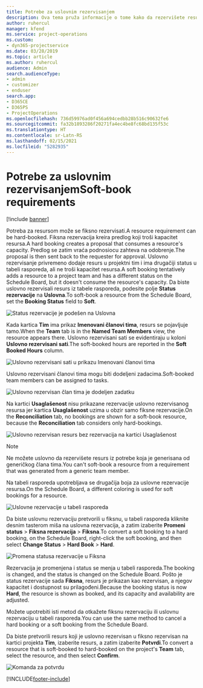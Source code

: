 ```yaml
---
title: Potrebe za uslovnim rezervisanjem
description: Ova tema pruža informacije o tome kako da rezervišete resurse prema potrebama za uslovnim rezervisanjem.
author: ruhercul
manager: kfend
ms.service: project-operations
ms.custom:
- dyn365-projectservice
ms.date: 03/28/2019
ms.topic: article
ms.author: ruhercul
audience: Admin
search.audienceType:
- admin
- customizer
- enduser
search.app:
- D365CE
- D365PS
- ProjectOperations
ms.openlocfilehash: 736d59976ad0f456a694cedbb28b516c90632fe6
ms.sourcegitcommit: fa32b1893286f20271fa4ec4be8fc68bd135f53c
ms.translationtype: HT
ms.contentlocale: sr-Latn-RS
ms.lasthandoff: 02/15/2021
ms.locfileid: "5282935"
---
```

# <a name="soft-book-requirements"></a><span data-ttu-id="46eb3-103">Potrebe za uslovnim rezervisanjem</span><span class="sxs-lookup"><span data-stu-id="46eb3-103">Soft-book requirements</span></span>

[!include [banner](../includes/psa-now-project-operations.md)]

<span data-ttu-id="46eb3-104">Potreba za resursom može se fiksno rezervisati.</span><span class="sxs-lookup"><span data-stu-id="46eb3-104">A resource requirement can be hard-booked.</span></span> <span data-ttu-id="46eb3-105">Fiksna rezervacija kreira predlog koji troši kapacitet resursa.</span><span class="sxs-lookup"><span data-stu-id="46eb3-105">A hard booking creates a proposal that consumes a resource's capacity.</span></span> <span data-ttu-id="46eb3-106">Predlog se zatim vraća podnosiocu zahteva na odobrenje.</span><span class="sxs-lookup"><span data-stu-id="46eb3-106">The proposal is then sent back to the requester for approval.</span></span> <span data-ttu-id="46eb3-107">Uslovno rezervisanje privremeno dodaje resurs u projektni tim i ima drugačiji status u tabeli rasporeda, ali ne troši kapacitet resursa.</span><span class="sxs-lookup"><span data-stu-id="46eb3-107">A soft booking tentatively adds a resource to a project team and has a different status on the Schedule Board, but it doesn't consume the resource's capacity.</span></span> <span data-ttu-id="46eb3-108">Da biste uslovno rezervisali resurs iz tabele rasporeda, podesite polje **Status rezervacije** na **Uslovna**.</span><span class="sxs-lookup"><span data-stu-id="46eb3-108">To soft-book a resource from the Schedule Board, set the **Booking Status** field to **Soft**.</span></span>

![Status rezervacije je podešen na Uslovna](media/Resource-Management-image77.png)

<span data-ttu-id="46eb3-110">Kada kartica **Tim** ima prikaz **Imenovani članovi tima**, resurs se pojavljuje tamo.</span><span class="sxs-lookup"><span data-stu-id="46eb3-110">When the **Team** tab is in the **Named Team Members** view, the resource appears there.</span></span> <span data-ttu-id="46eb3-111">Uslovno rezervisani sati se evidentiraju u koloni **Uslovno rezervisani sati**.</span><span class="sxs-lookup"><span data-stu-id="46eb3-111">The soft-booked hours are reported in the **Soft Booked Hours** column.</span></span>

![Uslovno rezervisani sati u prikazu Imenovani članovi tima](media/Resource-Management-image78.png)

<span data-ttu-id="46eb3-113">Uslovno rezervisani članovi tima mogu biti dodeljeni zadacima.</span><span class="sxs-lookup"><span data-stu-id="46eb3-113">Soft-booked team members can be assigned to tasks.</span></span>

![Uslovno rezervisan član tima je dodeljen zadatku](media/Resource-Management-image79.png)

<span data-ttu-id="46eb3-115">Na kartici **Usaglašenost** nisu prikazane rezervacije uslovno rezervisanog resursa jer kartica **Usaglašenost** uzima u obzir samo fiksne rezervacije.</span><span class="sxs-lookup"><span data-stu-id="46eb3-115">On the **Reconciliation** tab, no bookings are shown for a soft-book resource, because the **Reconciliation** tab considers only hard-bookings.</span></span>

![Uslovno rezervisan resurs bez rezervacija na kartici Usaglašenost](media/Resource-Management-image80.png)

> [!NOTE]
> <span data-ttu-id="46eb3-117">Ne možete uslovno da rezervišete resurs iz potrebe koja je generisana od generičkog člana tima.</span><span class="sxs-lookup"><span data-stu-id="46eb3-117">You can't soft-book a resource from a requirement that was generated from a generic team member.</span></span>

<span data-ttu-id="46eb3-118">Na tabeli rasporeda upotrebljava se drugačija boja za uslovne rezervacije resursa.</span><span class="sxs-lookup"><span data-stu-id="46eb3-118">On the Schedule Board, a different coloring is used for soft bookings for a resource.</span></span>

![Uslovne rezervacije u tabeli rasporeda](media/Resource-Management-image81.png)

<span data-ttu-id="46eb3-120">Da biste uslovnu rezervaciju pretvorili u fiksnu, u tabeli rasporeda kliknite desnim tasterom miša na uslovna rezervacija, a zatim izaberite **Promeni status** \> **Fiksna rezervacija** \> **Fiksna**.</span><span class="sxs-lookup"><span data-stu-id="46eb3-120">To convert a soft booking to a hard booking, on the Schedule Board, right-click the soft booking, and then select **Change Status** \> **Hard Book** \> **Hard**.</span></span>

![Promena statusa rezervacije u Fiksna](media/Resource-Management-image82.png)

<span data-ttu-id="46eb3-122">Rezervacija je promenjena i status se menja u tabeli rasporeda.</span><span class="sxs-lookup"><span data-stu-id="46eb3-122">The booking is changed, and the status is changed on the Schedule Board.</span></span> <span data-ttu-id="46eb3-123">Pošto je status rezervacije sada **Fiksna**, resurs je prikazan kao rezervisan, a njegov kapacitet i dostupnost su prilagođeni.</span><span class="sxs-lookup"><span data-stu-id="46eb3-123">Because the booking status is now **Hard**, the resource is shown as booked, and its capacity and availability are adjusted.</span></span>

<span data-ttu-id="46eb3-124">Možete upotrebiti isti metod da otkažete fiksnu rezervaciju ili uslovnu rezervaciju u tabeli rasporeda.</span><span class="sxs-lookup"><span data-stu-id="46eb3-124">You can use the same method to cancel a hard booking or a soft booking from the Schedule Board.</span></span>

<span data-ttu-id="46eb3-125">Da biste pretvorili resurs koji je uslovno rezervisan u fiksno rezervisan na kartici projekta **Tim**, izaberite resurs, a zatim izaberite **Potvrdi**.</span><span class="sxs-lookup"><span data-stu-id="46eb3-125">To convert a resource that is soft-booked to hard-booked on the project's **Team** tab, select the resource, and then select **Confirm**.</span></span>

![Komanda za potvrdu](media/Resource-Management-image83.png)


[!INCLUDE[footer-include](../includes/footer-banner.md)]